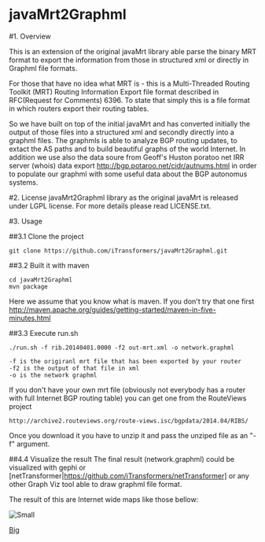 javaMrt2Graphml
========

#1. Overview

This is an extension of the original javaMrt library able parse the binary MRT format to export the information from those in structured xml or directly in Graphml file formats. 

For those that have no idea what  MRT is  - this is a Multi-Threaded Routing Toolkit (MRT) Routing Information Export file format described in RFC(Request for Comments) 6396. To state that simply this is a file format in which routers export their routing tables. 

So we have built on top of the initial javaMrt and has converted initially the output of those files into a structured xml and secondly directly into a graphml files. 
The graphmls is able to analyze BGP routing updates, to extact the AS paths and to build beautiful graphs of the world Internet. 
In addition we use also the data soure from Geoff's Huston poratoo net IRR server (whois) data export http://bgp.potaroo.net/cidr/autnums.html in order to populate our graphml with some useful data about the BGP autonomus systems. 

#2. License
javaMrt2Graphml library as the original javaMrt is released under LGPL license. For more details please read LICENSE.txt.

#3. Usage 

##3.1 Clone the project
```
git clone https://github.com/iTransformers/javaMrt2Graphml.git
```
##3.2 Built it with maven
```
cd javaMrt2Graphml
mvn package 
```
Here we assume that you know what is maven. If you don't try that one first http://maven.apache.org/guides/getting-started/maven-in-five-minutes.html

##3.3 Execute run.sh 
```
./run.sh -f rib.20140401.0000 -f2 out-mrt.xml -o network.graphml

-f is the origiranl mrt file that has been exported by your router
-f2 is the output of that file in xml
-o is the network graphml 
```

If you don't have your own mrt file (obviously not everybody has a router with full Internet BGP routing table) you can get one from the RouteViews project 
```
http://archive2.routeviews.org/route-views.isc/bgpdata/2014.04/RIBS/
```
Once you download it you have to unzip it and pass the unziped file as an "-f" argument. 


##4.4 Visualize the result
The final result (network.graphml) could be visualized with gephi or [netTransformer|https://github.com/iTransformers/netTransformer] or any other Graph Viz tool able to draw graphml file format. 

The result of this are Internet wide maps like those bellow:

![Small](http://www.itransformers.net/bgpPeeringMap/internet_iTr_small.png)


[Big](http://www.itransformers.net/bgpPeeringMap/internet_iTr.png)
